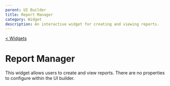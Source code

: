 ```yaml
---
parent: UI Builder
title: Report Manager
category: Widget
description: An interactive widget for creating and viewing reports.
---
```


[< Widgets](../Widgets.md)

# Report Manager

This widget allows users to create and view reports. There are no properties to configure within the UI builder.

<!-- TODO: Add instructions for creating a report -->
